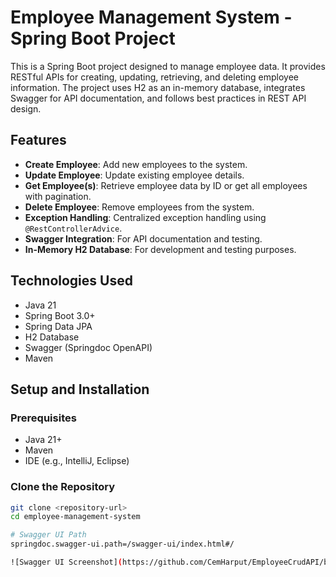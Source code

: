# Employee Management System - Spring Boot Project

This is a Spring Boot project designed to manage employee data. It provides RESTful APIs for creating, updating, retrieving, and deleting employee information. The project uses H2 as an in-memory database, integrates Swagger for API documentation, and follows best practices in REST API design.

## Features
- **Create Employee**: Add new employees to the system.
- **Update Employee**: Update existing employee details.
- **Get Employee(s)**: Retrieve employee data by ID or get all employees with pagination.
- **Delete Employee**: Remove employees from the system.
- **Exception Handling**: Centralized exception handling using `@RestControllerAdvice`.
- **Swagger Integration**: For API documentation and testing.
- **In-Memory H2 Database**: For development and testing purposes.

## Technologies Used
- Java 21
- Spring Boot 3.0+
- Spring Data JPA
- H2 Database
- Swagger (Springdoc OpenAPI)
- Maven

## Setup and Installation

### Prerequisites
- Java 21+
- Maven
- IDE (e.g., IntelliJ, Eclipse)

### Clone the Repository
```bash
git clone <repository-url>
cd employee-management-system

# Swagger UI Path
springdoc.swagger-ui.path=/swagger-ui/index.html#/

![Swagger UI Screenshot](https://github.com/CemHarput/EmployeeCrudAPI/blob/master/swagger.png)

